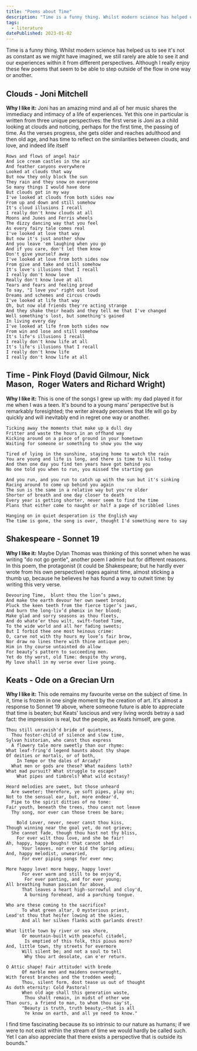```yaml
---
title: "Poems about Time"
description: "Time is a funny thing. Whilst modern science has helped us to see it's not as constant as we might have imagined, we still rarely are able to see it and our experiences within it from different perspectives. Although I really enjoy these few poems that seem to be able to step outside of the flow in one way or another."
tags: 
  - literature
datePublished: 2023-01-02
---
```

Time is a funny thing. Whilst modern science has helped us to see it's not as constant as we might have imagined, we still rarely are able to see it and our experiences within it from different perspectives. Although I really enjoy these few poems that seem to be able to step outside of the flow in one way or another.

## Clouds - Joni Mitchell

**Why I like it:** Joni has an amazing mind and all of her music shares the immediacy and intimacy of a life of experiences. Yet this one in particular is written from three unique perspectives: the first verse is Joni as a child looking at clouds and noticing, perhaps for the first time, the passing of time. As the verses progress, she gets older and reaches adulthood and then old age, and has time to reflect on the similarities between clouds, and love, and indeed life itself

<div class="[&>pre]:ml-0! [&>pre]:mr-0! [&>pre]:bg-transparent!">

```plaintext
Rows and flows of angel hair
And ice cream castles in the air
And feather canyons everywhere
Looked at clouds that way
But now they only block the sun
They rain and they snow on everyone
So many things I would have done
But clouds got in my way
I've looked at clouds from both sides now
From up and down and still somehow
It's cloud illusions I recall
I really don't know clouds at all
Moons and Junes and Ferris wheels
The dizzy dancing way that you feel
As every fairy tale comes real
I've looked at love that way
But now it's just another show
And you leave 'em laughing when you go
And if you care, don't let them know
Don't give yourself away
I've looked at love from both sides now
From give and take and still somehow
It's love's illusions that I recall
I really don't know love 
Really don't know love at all
Tears and fears and feeling proud
To say, "I love you" right out loud
Dreams and schemes and circus crowds
I've looked at life that way
Oh, but now old friends they're acting strange
And they shake their heads and they tell me that I've changed
Well something's lost, but something's gained
In living every day
I've looked at life from both sides now
From win and lose and still somehow
It's life's illusions I recall
I really don't know life at all
It's life's illusions that I recall
I really don't know life
I really don't know life at all
```

</div>

## Time - Pink Floyd (David Gilmour, Nick Mason,  Roger Waters and Richard Wright)

**Why I like it:** This is one of the songs I grew up with: my dad played it for me when I was a teen. It's bound to a young mans' perspective but is remarkably foresighted; the writer already perceives that life will go by quickly and will inevitably end in regret one way or another.

<div class="[&>pre]:ml-0! [&>pre]:mr-0! [&>pre]:bg-transparent!">

```plaintext
Ticking away the moments that make up a dull day
Fritter and waste the hours in an offhand way
Kicking around on a piece of ground in your hometown
Waiting for someone or something to show you the way

Tired of lying in the sunshine, staying home to watch the rain
You are young and life is long, and there is time to kill today
And then one day you find ten years have got behind you
No one told you when to run, you missed the starting gun

And you run, and you run to catch up with the sun but it's sinking
Racing around to come up behind you again
The sun is the same in a relative way but you're older
Shorter of breath and one day closer to death
Every year is getting shorter, never seem to find the time
Plans that either come to naught or half a page of scribbled lines

Hanging on in quiet desperation is the English way
The time is gone, the song is over, thought I'd something more to say
```

</div>

## Shakespeare - Sonnet 19​

**Why I like it:** Maybe Dylan Thomas was thinking of this sonnet when he was writing "do not go gentle", another poem I admire but for different reasons. In this poem, the protagonist (it could be Shakespeare; but he hardly ever wrote from his own perspective) rages against time, almost sticking a thumb up, because he believes he has found a way to outwit time: by writing this very verse.

<div class="[&>pre]:ml-0! [&>pre]:mr-0! [&>pre]:bg-transparent!">

```plaintext
Devouring Time,  blunt thou the lion’s paws,
And make the earth devour her own sweet brood;
Pluck the keen teeth from the fierce tiger’s jaws,
And burn the long-liv’d phœnix in her blood;
Make glad and sorry seasons as thou fleets,
And do whate’er thou wilt, swift-footed Time,
To the wide world and all her fading sweets;
But I forbid thee one most heinous crime:
O, carve not with thy hours my love’s fair brow,
Nor draw no lines there with thine antique pen;
Him in thy course untainted do allow
For beauty’s pattern to succeeding men.
Yet do thy worst, old Time: despite thy wrong,
My love shall in my verse ever live young.
```

</div>

## Keats - Ode on a Grecian Urn

**Why I like it:** This ode remains my favourite verse on the subject of time. In it, time is frozen in one single moment by the creation of art. It's almost a response to Sonnet 19 above, where someone future is able to appreciate that time is beaten; but Keats' luscious and very living words betray a sad fact: the impression is real, but the people, as Keats himself, are gone.

<div class="[&>pre]:ml-0! [&>pre]:mr-0! [&>pre]:bg-transparent!">

```plaintext
Thou still unravish'd bride of quietness,
  Thou foster-child of silence and slow time,
Sylvan historian, who canst thus express
  A flowery tale more sweetly than our rhyme:
What leaf-fring'd legend haunts about thy shape 
Of deities or mortals, or of both,
    In Tempe or the dales of Arcady?
  What men or gods are these? What maidens loth?
What mad pursuit? What struggle to escape?
    What pipes and timbrels? What wild ecstasy?

Heard melodies are sweet, but those unheard
  Are sweeter; therefore, ye soft pipes, play on;
Not to the sensual ear, but, more endear'd,
  Pipe to the spirit ditties of no tone:
Fair youth, beneath the trees, thou canst not leave
  Thy song, nor ever can those trees be bare;

    Bold Lover, never, never canst thou kiss,
Though winning near the goal yet, do not grieve;
  She cannot fade, though thou hast not thy bliss,
    For ever wilt thou love, and she be fair!
Ah, happy, happy boughs! that cannot shed
      Your leaves, nor ever bid the Spring adieu;
And, happy melodist, unwearied,
      For ever piping songs for ever new;

More happy love! more happy, happy love!
      For ever warm and still to be enjoy'd,
       For ever panting, and for ever young;
All breathing human passion far above,
      That leaves a heart high-sorrowful and cloy'd,
       A burning forehead, and a parching tongue.

Who are these coming to the sacrifice?
      To what green altar, O mysterious priest,
Lead'st thou that heifer lowing at the skies,
      And all her silken flanks with garlands drest?

What little town by river or sea shore,
      Or mountain-built with peaceful citadel,
       Is emptied of this folk, this pious morn?
And, little town, thy streets for evermore
      Will silent be; and not a soul to tell
       Why thou art desolate, can e'er return.
       
O Attic shape! Fair attitude! with brede
      Of marble men and maidens overwrought,
With forest branches and the trodden weed;
      Thou, silent form, dost tease us out of thought
As doth eternity: Cold Pastoral!
      When old age shall this generation waste,
       Thou shalt remain, in midst of other woe
Than ours, a friend to man, to whom thou say'st,
      "Beauty is truth, truth beauty,—that is all
       Ye know on earth, and all ye need to know."
```

</div>

I find time fascinating because its so intrinsic to our nature as humans; if we were to not exist within the stream of time we would hardly be called such. Yet I can also appreciate that there exists a perspective that is outside its bounds."